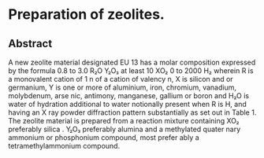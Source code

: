 # Preparation of zeolites.

## Abstract
A new zeolite material designated EU 13 has a molar composition expressed by the formula 0.8 to 3.0 R₂O Y₂O₃ at least 10 XO₂ 0 to 2000 H₂ wherein R is a monovalent cation of 1 n of a cation of valency n, X is silicon and or germanium, Y is one or more of aluminium, iron, chromium, vanadium, molybdenum, arse nic, antimony, manganese, gallium or boron and H₂O is water of hydration additional to water notionally present when R is H, and having an X ray powder diffraction pattern substantially as set out in Table 1. The zeolite material is prepared from a reaction mixture containing XO₂ preferably silica . Y₂O₃ preferably alumina and a methylated quater nary ammonium or phosphonium compound, most prefer ably a tetramethylammonium compound.